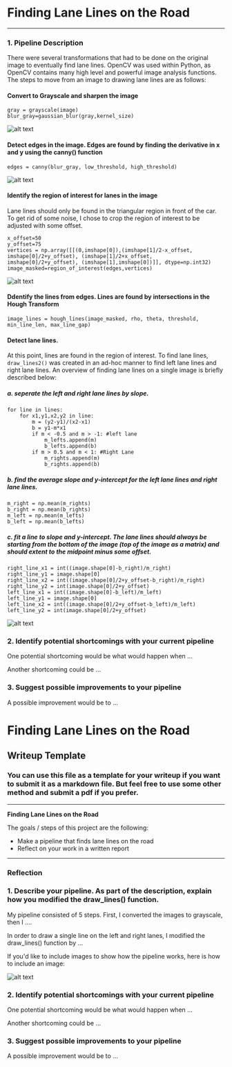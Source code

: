# **Finding Lane Lines on the Road** 

[//]: # (Image References)

[gray]: ./images4readme/gray.jpg "Grayscale"
[edges]: ./images4readme/edges.jpg "Edges"
[masked]: ./images4readme/masked.jpg "Masked"
[lines]: ./images4readme/lines.jpg "Lines"
[lanes]: ./images4readme/lanes.jpg "Lanes"

---
### 1. Pipeline Description
There were  several transformations that had to be done on the original image to eventually find lane lines. OpenCV was used within Python, as OpenCV contains many high level and powerful image analysis functions. 
The steps to move from an image to drawing lane lines are as follows:
#### Convert to Grayscale and sharpen the image
```
gray = grayscale(image)
blur_gray=gaussian_blur(gray,kernel_size)
```
![alt text][gray]
#### Detect edges in the image. Edges are found by finding the derivative in x and y using the canny() function
```
edges = canny(blur_gray, low_threshold, high_threshold)
```
![alt text][edges]
#### Identify the region of interest for lanes in the image
Lane lines should only be found in the triangular region in front of the car. To get rid of some noise, I chose to crop the region of interest to be adjusted with some offset.
```
x_offset=50
y_offset=75
vertices = np.array([[(0,imshape[0]),(imshape[1]/2-x_offset, imshape[0]/2+y_offset), (imshape[1]/2+x_offset, imshape[0]/2+y_offset), (imshape[1],imshape[0])]], dtype=np.int32)
image_masked=region_of_interest(edges,vertices)
```
![alt text][lines]
#### Ddentify the lines from edges. Lines are found by intersections in the Hough Transform
```
image_lines = hough_lines(image_masked, rho, theta, threshold, min_line_len, max_line_gap)
```

#### Detect lane lines.
At this point, lines are found in the region of interest. To find lane lines, `draw_lines2()` was created in an ad-hoc manner to find left lane lines and right lane lines. 
An overview of finding lane lines on a single image is briefly described below:
##### a. seperate the left and right lane lines by slope.
```
for line in lines:
    for x1,y1,x2,y2 in line:
        m = (y2-y1)/(x2-x1)
        b = y1-m*x1      
        if m < -0.5 and m > -1: #left lane
            m_lefts.append(m)
            b_lefts.append(b)
        if m > 0.5 and m < 1: #Right Lane
            m_rights.append(m)
            b_rights.append(b)
```
##### b. find the average slope and y-intercept for the left lane lines and right lane lines.
```
m_right = np.mean(m_rights)
b_right = np.mean(b_rights)
m_left = np.mean(m_lefts)
b_left = np.mean(b_lefts)
```
##### c. fit a line to slope and y-intercept. The lane lines should always be starting from the bottom of the image (top of the image as a matrix) and should extent to the midpoint minus some offset.
```
right_line_x1 = int((image.shape[0]-b_right)/m_right)
right_line_y1 = image.shape[0]
right_line_x2 = int((image.shape[0]/2+y_offset-b_right)/m_right)
right_line_y2 = int(image.shape[0]/2+y_offset)
left_line_x1 = int((image.shape[0]-b_left)/m_left)
left_line_y1 = image.shape[0]
left_line_x2 = int((image.shape[0]/2+y_offset-b_left)/m_left)
left_line_y2 = int(image.shape[0]/2+y_offset)
```
![alt text][lanes]


### 2. Identify potential shortcomings with your current pipeline


One potential shortcoming would be what would happen when ... 

Another shortcoming could be ...


### 3. Suggest possible improvements to your pipeline

A possible improvement would be to ...
# **Finding Lane Lines on the Road** 

## Writeup Template

### You can use this file as a template for your writeup if you want to submit it as a markdown file. But feel free to use some other method and submit a pdf if you prefer.

---

**Finding Lane Lines on the Road**

The goals / steps of this project are the following:
* Make a pipeline that finds lane lines on the road
* Reflect on your work in a written report


[//]: # (Image References)

[image1]: ./examples/grayscale.jpg "Grayscale"

---

### Reflection

### 1. Describe your pipeline. As part of the description, explain how you modified the draw_lines() function.

My pipeline consisted of 5 steps. First, I converted the images to grayscale, then I .... 

In order to draw a single line on the left and right lanes, I modified the draw_lines() function by ...

If you'd like to include images to show how the pipeline works, here is how to include an image: 

![alt text][image1]


### 2. Identify potential shortcomings with your current pipeline


One potential shortcoming would be what would happen when ... 

Another shortcoming could be ...


### 3. Suggest possible improvements to your pipeline

A possible improvement would be to ...
